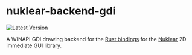 # nuklear-backend-gdi

[![Latest Version](https://img.shields.io/crates/v/nuklear-backend-gdi.svg)](https://crates.io/crates/nuklear-backend-gdi)

A WINAPI GDI drawing backend for the [Rust bindings](https://github.com/snuk182/nuklear-rust) for the [Nuklear](https://github.com/vurtun/nuklear) 2D immediate GUI library.
